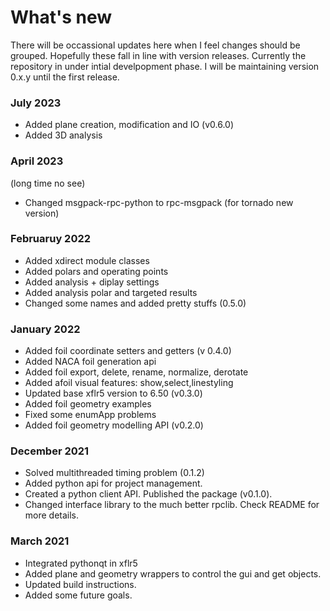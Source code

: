 # What's new
There will be occassional updates here when I feel changes should be grouped. Hopefully these fall in line with version releases.
Currently the repository in under intial develpopment phase. I will be maintaining version 0.x.y until the first release.

### July 2023
- Added plane creation, modification and IO (v0.6.0)
- Added 3D analysis

### April 2023 
(long time no see)
- Changed msgpack-rpc-python to rpc-msgpack (for tornado new version)

### Februaruy 2022 
- Added xdirect module classes
- Added polars and operating points
- Added analysis + diplay settings
- Added analysis polar and targeted results
- Changed some names and added pretty stuffs (0.5.0)

### January 2022
- Added foil coordinate setters and getters (v 0.4.0)
- Added NACA foil generation api 
- Added foil export, delete, rename, normalize, derotate  
- Added afoil visual features: show,select,linestyling
- Updated base xflr5 version to 6.50 (v0.3.0)
- Added foil geometry examples
- Fixed some enumApp problems
- Added foil geometry modelling API (v0.2.0)

### December 2021
- Solved multithreaded timing problem (0.1.2)
- Added python api for project management.
- Created a python client API. Published the package (v0.1.0).
- Changed interface library to the much better rpclib. Check README for more details.


### March 2021
- Integrated pythonqt in xflr5
- Added plane and geometry wrappers to control the gui and get objects.
- Updated build instructions.
- Added some future goals.